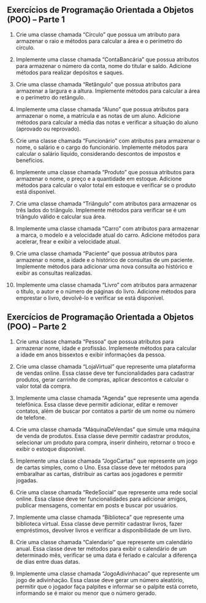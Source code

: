 
## Exercícios de Programação Orientada a Objetos (POO) – Parte 1

1. Crie uma classe chamada “Círculo” que possua um atributo para armazenar o raio e métodos para calcular a área e o perímetro do círculo.
   
2. Implemente uma classe chamada “ContaBancária” que possua atributos para armazenar o número da conta, nome do titular e saldo. Adicione métodos para realizar depósitos e saques.

3. Crie uma classe chamada “Retângulo” que possua atributos para armazenar a largura e a altura. Implemente métodos para calcular a área e o perímetro do retângulo.

4. Implemente uma classe chamada “Aluno” que possua atributos para armazenar o nome, a matrícula e as notas de um aluno. Adicione métodos para calcular a média das notas e verificar a situação do aluno (aprovado ou reprovado).

5. Crie uma classe chamada “Funcionário” com atributos para armazenar o nome, o salário e o cargo do funcionário. Implemente métodos para calcular o salário líquido, considerando descontos de impostos e benefícios.

6. Implemente uma classe chamada “Produto” que possua atributos para armazenar o nome, o preço e a quantidade em estoque. Adicione métodos para calcular o valor total em estoque e verificar se o produto está disponível.

7. Crie uma classe chamada “Triângulo” com atributos para armazenar os três lados do triângulo. Implemente métodos para verificar se é um triângulo válido e calcular sua área.

8. Implemente uma classe chamada “Carro” com atributos para armazenar a marca, o modelo e a velocidade atual do carro. Adicione métodos para acelerar, frear e exibir a velocidade atual.

9. Crie uma classe chamada “Paciente” que possua atributos para armazenar o nome, a idade e o histórico de consultas de um paciente. Implemente métodos para adicionar uma nova consulta ao histórico e exibir as consultas realizadas.

10. Implemente uma classe chamada “Livro” com atributos para armazenar o título, o autor e o número de páginas do livro. Adicione métodos para emprestar o livro, devolvê-lo e verificar se está disponível.

## Exercícios de Programação Orientada a Objetos (POO) – Parte 2

1. Crie uma classe chamada “Pessoa” que possua atributos para armazenar nome, idade e profissão. Implemente métodos para calcular a idade em anos bissextos e exibir informações da pessoa.

2. Crie uma classe chamada “LojaVirtual” que represente uma plataforma de vendas online. Essa classe deve ter funcionalidades para cadastrar produtos, gerar carrinho de compras, aplicar descontos e calcular o valor total da compra.

3. Implemente uma classe chamada “Agenda” que represente uma agenda telefônica. Essa classe deve permitir adicionar, editar e remover contatos, além de buscar por contatos a partir de um nome ou número de telefone.

4. Crie uma classe chamada “MáquinaDeVendas” que simule uma máquina de venda de produtos. Essa classe deve permitir cadastrar produtos, selecionar um produto para compra, inserir dinheiro, retornar o troco e exibir o estoque disponível.

5. Implemente uma classe chamada “JogoCartas” que represente um jogo de cartas simples, como o Uno. Essa classe deve ter métodos para embaralhar as cartas, distribuir as cartas aos jogadores e permitir jogadas.

6. Crie uma classe chamada “RedeSocial” que represente uma rede social online. Essa classe deve ter funcionalidades para adicionar amigos, publicar mensagens, comentar em posts e buscar por usuários.

7. Implemente uma classe chamada “Biblioteca” que represente uma biblioteca virtual. Essa classe deve permitir cadastrar livros, fazer empréstimos, devolver livros e verificar a disponibilidade de um livro.

8. Crie uma classe chamada “Calendario” que represente um calendário anual. Essa classe deve ter métodos para exibir o calendário de um determinado mês, verificar se uma data é feriado e calcular a diferença de dias entre duas datas.

9. Implemente uma classe chamada “JogoAdivinhacao” que represente um jogo de adivinhação. Essa classe deve gerar um número aleatório, permitir que o jogador faça palpites e informar se o palpite está correto, informando se é maior ou menor que o número gerado.
